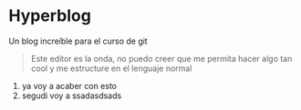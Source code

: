 # Hyperblog
Un blog increíble para el curso de git 
> Este editor es la onda, no puedo creer que me permita hacer algo tan cool y me estructure en el lenguaje normal
1. ya voy a acaber con esto 
2. segudi voy a ssadasdsads